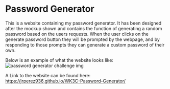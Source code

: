 # Password Generator
This is a website containing my password generator. It has been designed after the mockup shown and contains the function of
generating a random password based on the users requests. When the user clicks on the generate password button they will be 
prompted by the webpage, and by responding to those prompts they can generate a custom password of their own.

Below is an example of what the website looks like: <br />
![password generator challenge img](https://user-images.githubusercontent.com/85633985/125213851-13c16780-e282-11eb-9a98-8552b24f6c5c.PNG) <br />

A Link to the website can be found here: https://jrperez936.github.io/WK3C-Password-Generator/
